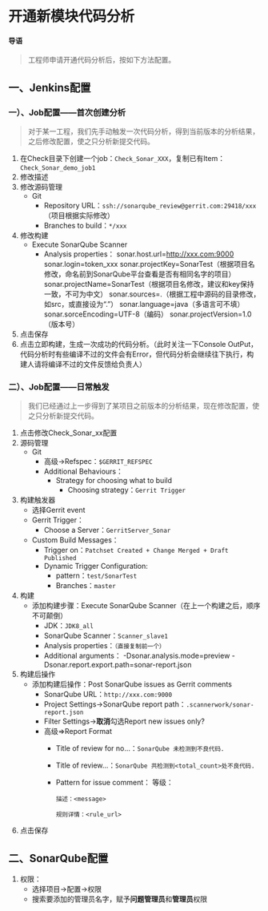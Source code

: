 # 开通新模块代码分析
#### 导语
> 工程师申请开通代码分析后，按如下方法配置。

## 一、Jenkins配置
### 一）、Job配置——首次创建分析
> 对于某一工程，我们先手动触发一次代码分析，得到当前版本的分析结果，之后修改配置，使之只分析新提交代码。

1.  在Check目录下创建一个job：`Check_Sonar_XXX`，复制已有Item：`Check_Sonar_demo_job1`
2.  修改描述
3. 修改源码管理
    - Git
        - Repository URL：`ssh://sonarqube_review@gerrit.com:29418/xxx`（项目根据实际修改）
        - Branches to build：`*/xxx`
4. 修改构建
    - Execute SonarQube Scanner
        - Analysis properties：
              sonar.host.url=http://xxx.com:9000
              sonar.login=token_xxx
              sonar.projectKey=SonarTest（根据项目名修改，命名前到SonarQube平台查看是否有相同名字的项目）
              sonar.projectName=SonarTest（根据项目名修改，建议和key保持一致，不可为中文）
              sonar.sources=.（根据工程中源码的目录修改，如src，或直接设为“.”）
              sonar.language=java（多语言可不填）
              sonar.sorceEncoding=UTF-8（编码）
              sonar.projectVersion=1.0（版本号）
5. 点击保存
6. 点击立即构建，生成一次成功的代码分析。（此时关注一下Console OutPut，代码分析时有些编译不过的文件会有Error，但代码分析会继续往下执行，构建人请将编译不过的文件反馈给负责人）


### 二）、Job配置——日常触发
> 我们已经通过上一步得到了某项目之前版本的分析结果，现在修改配置，使之只分析新提交代码。

1. 点击修改Check_Sonar_xx配置
2. 源码管理
    - Git
        - 高级->Refspec：`$GERRIT_REFSPEC`
        - Additional Behaviours：
            - Strategy for choosing what to build
                - Choosing strategy：`Gerrit Trigger`
3. 构建触发器
    - 选择Gerrit event
    - Gerrit Trigger：
        - Choose a Server：`GerritServer_Sonar`
    - Custom Build Messages：
        - Trigger on：`Patchset Created + Change Merged + Draft Published`
        - Dynamic Trigger Configuration:
            - pattern：`test/SonarTest`
            - Branches：`master`
4. 构建
    - 添加构建步骤：Execute SonarQube Scanner（在上一个构建之后，顺序不可颠倒）
        - JDK：`JDK8_all`
        - SonarQube Scanner：`Scanner_slave1`
        - Analysis properties：`（直接复制前一个）`
        - Additional arguments：
              -Dsonar.analysis.mode=preview
              -Dsonar.report.export.path=sonar-report.json
5. 构建后操作
    - 添加构建后操作：Post SonarQube issues as Gerrit comments
      - SonarQube URL：`http://xxx.com:9000`
      - Project Settings->SonarQube report path：`.scannerwork/sonar-report.json`
      - Filter Settings->**取消**勾选Report new issues only?
      - 高级=>Report Format
        - Title of review for no...：`SonarQube 未检测到不良代码.`
        - Title of review...：`SonarQube 共检测到<total_count>处不良代码.`
        - Pattern for issue comment：
              等级：<severity>

              描述：<message>

              规则详情：<rule_url>
6. 点击保存


## 二、SonarQube配置
1. 权限：
    - 选择项目->配置->权限
    - 搜索要添加的管理员名字，赋予**问题管理员**和**管理员**权限